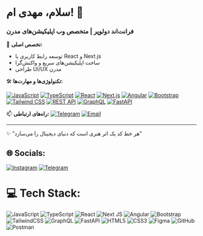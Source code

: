 # سلام، مهدی ام! 👋
### فرانت‌اند دولوپر | متخصص وب اپلیکیشن‌های مدرن

💼 **تخصص اصلی:**
- توسعه رابط کاربری با React و Next.js
- ساخت اپلیکیشن‌های سریع و واکنش‌گرا
- طراحی UI/UX مدرن

🛠 **تکنولوژی‌ها و مهارت‌ها:**

[![JavaScript](https://img.shields.io/badge/-JavaScript-F7DF1E?style=flat&logo=javascript&logoColor=black)](https://developer.mozilla.org/en-US/docs/Web/JavaScript)
[![TypeScript](https://img.shields.io/badge/-TypeScript-3178C6?style=flat&logo=typescript&logoColor=white)](https://www.typescriptlang.org/)
[![React](https://img.shields.io/badge/-React-61DAFB?style=flat&logo=react&logoColor=black)](https://reactjs.org/)
[![Next.js](https://img.shields.io/badge/-Next.js-000000?style=flat&logo=next.js&logoColor=white)](https://nextjs.org/)
[![Angular](https://img.shields.io/badge/-Angular-DD0031?style=flat&logo=angular&logoColor=white)](https://angular.io/)
[![Bootstrap](https://img.shields.io/badge/-Bootstrap-7952B3?style=flat&logo=bootstrap&logoColor=white)](https://getbootstrap.com/)
[![Tailwind CSS](https://img.shields.io/badge/-Tailwind_CSS-06B6D4?style=flat&logo=tailwind-css&logoColor=white)](https://tailwindcss.com/)
[![REST API](https://img.shields.io/badge/-REST_API-FF6F00?style=flat&logo=rest&logoColor=white)](https://en.wikipedia.org/wiki/REST)
[![GraphQL](https://img.shields.io/badge/-GraphQL-E10098?style=flat&logo=graphql&logoColor=white)](https://graphql.org/)
[![FastAPI](https://img.shields.io/badge/-FastAPI-009688?style=flat&logo=fastapi&logoColor=white)](https://fastapi.tiangolo.com/)

📫 **راه‌های ارتباطی:**
[![Telegram](https://img.shields.io/badge/-Telegram-0088cc?style=flat&logo=telegram)](https://t.me/mhdiorrx)
[![Email](https://img.shields.io/badge/-Email-D14836?style=flat&logo=gmail)](mailto:mhdihaghi@gmail.com)




---
✨ "هر خط کد یک اثر هنری است که دنیای دیجیتال را می‌سازد"

## 🌐 Socials:
[![Instagram](https://img.shields.io/badge/Instagram-%23E4405F.svg?logo=Instagram&logoColor=white)](https://instagram.com/mhdi.orx) 
[![Telegram](https://img.shields.io/badge/Telegram-0088cc.svg?logo=telegram&logoColor=white)](https://t.me/mhdiorrx)

# 💻 Tech Stack:
![JavaScript](https://img.shields.io/badge/javascript-%23323330.svg?style=for-the-badge&logo=javascript&logoColor=%23F7DF1E)
![TypeScript](https://img.shields.io/badge/typescript-%23007ACC.svg?style=for-the-badge&logo=typescript&logoColor=white)
![React](https://img.shields.io/badge/react-%2320232a.svg?style=for-the-badge&logo=react&logoColor=%2361DAFB)
![Next JS](https://img.shields.io/badge/Next-black?style=for-the-badge&logo=next.js&logoColor=white)
![Angular](https://img.shields.io/badge/angular-%23DD0031.svg?style=for-the-badge&logo=angular&logoColor=white)
![Bootstrap](https://img.shields.io/badge/bootstrap-%238511FA.svg?style=for-the-badge&logo=bootstrap&logoColor=white)
![TailwindCSS](https://img.shields.io/badge/tailwindcss-%2338B2AC.svg?style=for-the-badge&logo=tailwind-css&logoColor=white)
![GraphQL](https://img.shields.io/badge/-GraphQL-E10098?style=for-the-badge&logo=graphql&logoColor=white)
![FastAPI](https://img.shields.io/badge/FastAPI-005571?style=for-the-badge&logo=fastapi)
![HTML5](https://img.shields.io/badge/html5-%23E34F26.svg?style=for-the-badge&logo=html5&logoColor=white)
![CSS3](https://img.shields.io/badge/css3-%231572B6.svg?style=for-the-badge&logo=css3&logoColor=white)
![Figma](https://img.shields.io/badge/figma-%23F24E1E.svg?style=for-the-badge&logo=figma&logoColor=white)
![GitHub](https://img.shields.io/badge/github-%23121011.svg?style=for-the-badge&logo=github&logoColor=white)
![Postman](https://img.shields.io/badge/Postman-FF6C37?style=for-the-badge&logo=postman&logoColor=white)

<!-- Proudly created with GPRM ( https://gprm.itsvg.in ) -->

